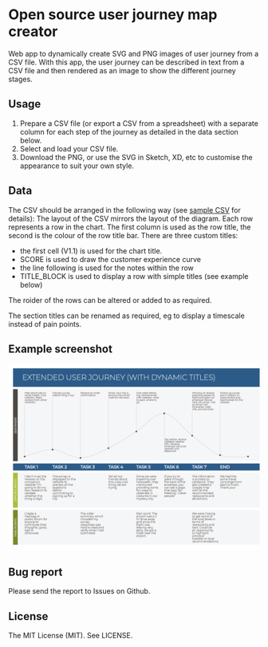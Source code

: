 # Open source user journey map creator

Web app to dynamically create SVG and PNG images of user journey from a CSV file.
With this app, the user journey can be described in text from a CSV file and then rendered as an image to show the different journey stages.

## Usage

1. Prepare a CSV file (or export a CSV from a spreadsheet) with a separate column for each step of the journey as detailed in the data section below.
2. Select and load your CSV file.
3. Download the PNG, or use the SVG in Sketch, XD, etc to customise the appearance to suit your own style.

## Data

The CSV should be arranged in the following way (see [sample CSV](assets/data/transposed.csv) for details):
The layout of the CSV mirrors the layout of the diagram. Each row represents a row in the chart. The first column is used as the row title, the second is the colour of the row title bar.
There are three custom titles:

* the first cell (V1.1) is used for the chart title.
* SCORE is used to draw the customer experience curve
* the line following is used for the notes within the row
* TITLE_BLOCK is used to display a row with simple titles (see example below)

The roider of the rows can be altered or added to as required. 

The section titles can be renamed as required, eg to display a timescale instead of pain points.

## Example screenshot

![User Journey Screenshot](journey.png)

## Bug report

Please send the report to Issues on Github.

## License

The MIT License (MIT). See LICENSE.
